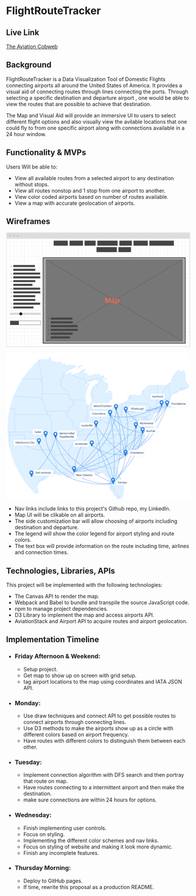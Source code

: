 # FlightRouteTracker #

## Live Link ##

[The Aviation Cobweb](https://skvisshal.github.io/FlightRouteTracker/)

## Background ##

FlightRouteTracker is a Data Visualization Tool of Domestic Flights connecting airports all around the United States of America. It provides a visual aid of connecting routes through lines connecting the ports. Through selecting a specific destination and departure airport , one would be able to view the routes that are possible to achieve that destination.

The Map and Visual Aid will provide an immersive UI to users to select different flight options and also visually view the avilable locations that one could fly to from one specific airport along with connections available in a 24 hour window. 

## Functionality & MVPs ##

Users Will be able to:

* View all available routes from a selected airport to any destination without stops.
* View all routes nonstop and 1 stop from one airport to another.
* View color coded airports based on number of routes available.
* View a map with accurate geolocation of airports.



## Wireframes ##

![Alt text](https://github.com/skvisshal/FlightRouteTracker/blob/main/sampleTemplate.jpeg "Wireframe")

![Alt text](https://github.com/skvisshal/FlightRouteTracker/blob/main/RouteMap.svg?raw=true "Sample Map")

* Nav links include links to this project's Github repo, my LinkedIn.
* Map UI will be clikable on  all airports.
* The side customization bar will allow choosing of airports including destination and departure.
* The legend will show the color legend for airport styling and route colors.
* The text box will provide information on the route including time, airlines and connection times.

## Technologies, Libraries, APIs ##

This project will be implemented with the following technologies:

* The Canvas API to render the map.
* Webpack and Babel to bundle and transpile the source JavaScript code.
* npm to manage project dependencies.
* D3 Library to implement the map and access airports API.
* AviationStack and Airport API to acquire routes and airport geolocation.

## Implementation Timeline ##


* ### Friday Afternoon & Weekend: ### 
  * Setup project.
  * Get map to show up on screen with grid setup.
  * tag airport locations to the map using coordinates and IATA JSON API.

* ### Monday: ### 
  * Use draw techniques and connect API to get possible routes to connect airports through connecting lines.
  * Use D3 methods to make the airports show up as a circle with different colors based on airport frequency.
  * Have routes with different colors to distinguish them between each other.

* ### Tuesday: ### 
  *  Implement connection algorithm with DFS search and then portray that route on map.
  *  Have routes connecting to a intermittent airport and then make the destination.
  *  make sure connections are within 24 hours for options.

* ### Wednesday: ### 
  * Finish implementing user controls.
  * Focus on styling.
  * Implementing the different color schemes and nav links.
  * Focus on styling of website and making it look more dynamic.
  * Finish any incomplete features.

* ### Thursday Morning: ### 
  * Deploy to GitHub pages. 
  * If time, rewrite this proposal as a production README.
